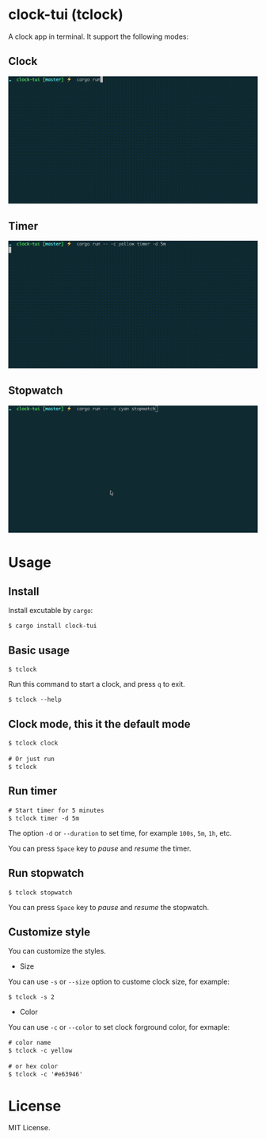 # clock-tui (tclock)

A clock app in terminal. It support the following modes:

## Clock

![clock](/assets/demo-clock-mode.gif)

## Timer

![timer](/assets/demo-timer-mode.gif)

## Stopwatch

![stopwatch](/assets/demo-stopwatch-mode.gif)

# Usage

## Install

Install excutable by `cargo`:

```shell
$ cargo install clock-tui
```

## Basic usage

```shell
$ tclock
```
Run this command to start a clock, and press `q` to exit.

```shell
$ tclock --help
```

## Clock mode, this it the default mode

```shell
$ tclock clock

# Or just run
$ tclock
```

## Run timer

```shell
# Start timer for 5 minutes
$ tclock timer -d 5m
```

The option `-d` or `--duration` to set time, for example `100s`, `5m`, `1h`, etc.

You can press `Space` key to _pause_ and _resume_ the timer.

## Run stopwatch

```shell
$ tclock stopwatch
```

You can press `Space` key to _pause_ and _resume_ the stopwatch.

## Customize style

You can customize the styles.

* Size

You can use `-s` or `--size` option to custome clock size, for example:

```shell
$ tclock -s 2
```

* Color

You can use `-c` or `--color` to set clock forground color, for exmaple:

```shell
# color name
$ tclock -c yellow

# or hex color
$ tclock -c '#e63946'
```

# License

MIT License.
